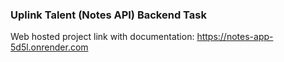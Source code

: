 ### Uplink Talent (Notes API) Backend Task

Web hosted project link with documentation: https://notes-app-5d5l.onrender.com
